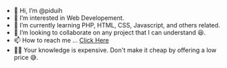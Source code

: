 - 👋 Hi, I’m @piduih
- 👀 I’m interested in Web Developement.
- 🌱 I’m currently learning PHP, HTML, CSS, Javascript, and others related.
- 💞️ I’m looking to collaborate on any project that I can understand 😆.
- 📫 How to reach me ... <a href="https://afilaesign.com/firdaus/">Click Here</a>
- 🙅‍♂️ Your knowledge is expensive. Don't make it cheap by offering a low price 😅.

<!---
piduih/piduih is a ✨ special ✨ repository because its `README.md` (this file) appears on your GitHub profile.
You can click the Preview link to take a look at your changes.
--->
